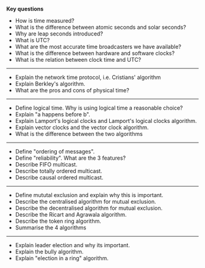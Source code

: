 __Key questions__

- How is time measured?
- What is the difference between atomic seconds and solar seconds?
- Why are leap seconds introduced?
- What is UTC?
- What are the most accurate time broadcasters we have available?
- What is the difference between hardware and software clocks?
- What is the relation between clock time and UTC?
---
- Explain the network time protocol, i.e. Cristians' algorithm
- Explain Berkley's algorithm.
- What are the pros and cons of physical time?
---
- Define logical time. Why is using logical time a reasonable choice?
- Explain "a happens before b".
- Explain Lamport's logical clocks and Lamport's logical clocks algorithm.
- Explain vector clocks and the vector clock algorithm.
- What is the difference between the two algorithms
---
- Define "ordering of messages".
- Define "reliability". What are the 3 features?
- Describe FIFO multicast.
- Describe totally ordered multicast.
- Describe causal ordered multicast.
---
- Define mututal exclusion and explain why this is important.
- Describe the centralised algorithm for mutual exclusion.
- Describe the decentralised algorithm for mutual exclusion.
- Describe the Ricart and Agrawala algorithm.
- Describe the token ring algorithm.
- Summarise the 4 algorithms
---
- Explain leader election and why its important.
- Explain the bully algorithm.
- Explain "election in a ring" algorithm.